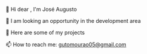 🔭 Hi dear , I'm José Augusto

🌱 I am looking an opportunity in the development area

👯 Here are some of my projects

📫 How to reach me: gutomourao05@gmail.com
